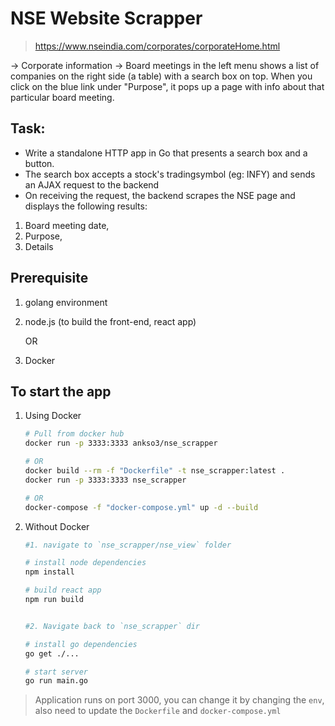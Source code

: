 # NSE Website Scrapper

> https://www.nseindia.com/corporates/corporateHome.html

-> Corporate information -> Board meetings in the left menu shows a list of companies on the right side (a table) with a search box on top. When you click on the blue link under "Purpose", it pops up a page with info about that particular board meeting.

## Task:

- Write a standalone HTTP app in Go that presents a search box and a button.
- The search box accepts a stock's tradingsymbol (eg: INFY) and sends an AJAX request to the backend
- On receiving the request, the backend scrapes the NSE page and displays the following results:

1. Board meeting date,
2. Purpose,
3. Details

## Prerequisite

1. golang environment
2. node.js (to build the front-end, react app)

   OR

3. Docker

## To start the app

1. Using Docker


    ```sh
    # Pull from docker hub
    docker run -p 3333:3333 ankso3/nse_scrapper

    # OR
    docker build --rm -f "Dockerfile" -t nse_scrapper:latest .
    docker run -p 3333:3333 nse_scrapper

    # OR
    docker-compose -f "docker-compose.yml" up -d --build
    ```

2. Without Docker


    ```sh
    #1. navigate to `nse_scrapper/nse_view` folder

    # install node dependencies
    npm install

    # build react app
    npm run build


    #2. Navigate back to `nse_scrapper` dir

    # install go dependencies
    go get ./...

    # start server
    go run main.go
    ```

> Application runs on port 3000, you can change it by changing the `env`, also need to update the `Dockerfile` and `docker-compose.yml`
